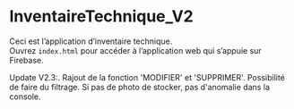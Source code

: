 # InventaireTechnique_V2

Ceci est l’application d’inventaire technique.  
Ouvrez `index.html` pour accéder à l’application web qui s’appuie sur Firebase.

Update V2.3:.
Rajout de la fonction 'MODIFIER' et 'SUPPRIMER'.
Possibilité de faire du filtrage.
Si pas de photo de stocker, pas d'anomalie dans la console.
